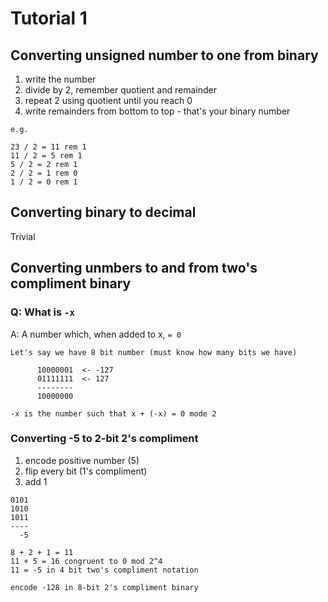 # Tutorial 1

## Converting unsigned number to one from binary

1. write the number
2. divide by 2, remember quotient and remainder
3. repeat 2 using quotient until you reach 0
4. write remainders from bottom to top - that's your binary number

```none
e.g.

23 / 2 = 11 rem 1
11 / 2 = 5 rem 1
5 / 2 = 2 rem 1
2 / 2 = 1 rem 0
1 / 2 = 0 rem 1
```

## Converting binary to decimal

Trivial

## Converting unmbers to and from two's compliment binary

### Q: What is `-x`

A: A number which, when added to x, `= 0`

```none
Let's say we have 8 bit number (must know how many bits we have)

      10000001  <- -127
      01111111  <- 127
      --------
      10000000

-x is the number such that x + (-x) = 0 mode 2
```

### Converting -5 to 2-bit 2's compliment

1. encode positive number (5)
2. flip every bit (1's compliment)
3. add 1

```none
0101
1010
1011
----
  -5

8 + 2 + 1 = 11
11 + 5 = 16 congruent to 0 mod 2^4
11 = -5 in 4 bit two's compliment notation
```

```none
encode -128 in 8-bit 2's compliment binary

```